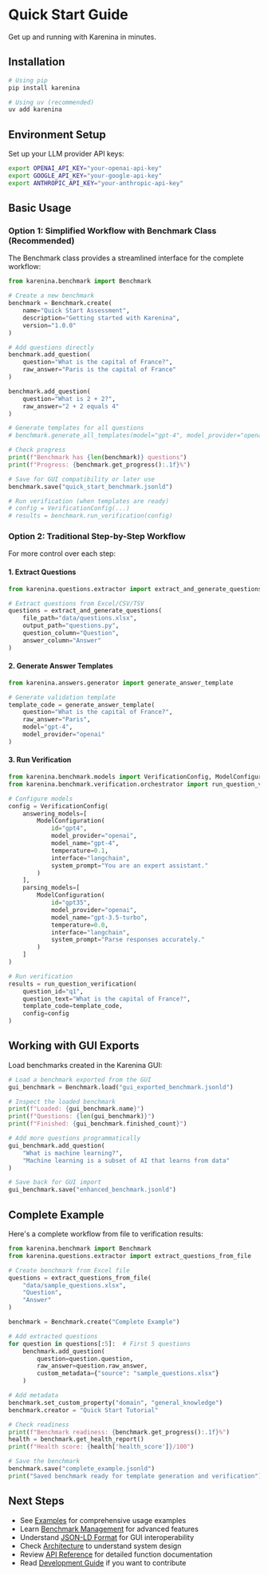 # Quick Start Guide

Get up and running with Karenina in minutes.

## Installation

```bash
# Using pip
pip install karenina

# Using uv (recommended)
uv add karenina
```

## Environment Setup

Set up your LLM provider API keys:

```bash
export OPENAI_API_KEY="your-openai-api-key"
export GOOGLE_API_KEY="your-google-api-key"
export ANTHROPIC_API_KEY="your-anthropic-api-key"
```

## Basic Usage

### Option 1: Simplified Workflow with Benchmark Class (Recommended)

The Benchmark class provides a streamlined interface for the complete workflow:

```python
from karenina.benchmark import Benchmark

# Create a new benchmark
benchmark = Benchmark.create(
    name="Quick Start Assessment",
    description="Getting started with Karenina",
    version="1.0.0"
)

# Add questions directly
benchmark.add_question(
    question="What is the capital of France?",
    raw_answer="Paris is the capital of France"
)

benchmark.add_question(
    question="What is 2 + 2?",
    raw_answer="2 + 2 equals 4"
)

# Generate templates for all questions
# benchmark.generate_all_templates(model="gpt-4", model_provider="openai")

# Check progress
print(f"Benchmark has {len(benchmark)} questions")
print(f"Progress: {benchmark.get_progress():.1f}%")

# Save for GUI compatibility or later use
benchmark.save("quick_start_benchmark.jsonld")

# Run verification (when templates are ready)
# config = VerificationConfig(...)
# results = benchmark.run_verification(config)
```

### Option 2: Traditional Step-by-Step Workflow

For more control over each step:

#### 1. Extract Questions

```python
from karenina.questions.extractor import extract_and_generate_questions

# Extract questions from Excel/CSV/TSV
questions = extract_and_generate_questions(
    file_path="data/questions.xlsx",
    output_path="questions.py",
    question_column="Question",
    answer_column="Answer"
)
```

#### 2. Generate Answer Templates

```python
from karenina.answers.generator import generate_answer_template

# Generate validation template
template_code = generate_answer_template(
    question="What is the capital of France?",
    raw_answer="Paris",
    model="gpt-4",
    model_provider="openai"
)
```

#### 3. Run Verification

```python
from karenina.benchmark.models import VerificationConfig, ModelConfiguration
from karenina.benchmark.verification.orchestrator import run_question_verification

# Configure models
config = VerificationConfig(
    answering_models=[
        ModelConfiguration(
            id="gpt4",
            model_provider="openai",
            model_name="gpt-4",
            temperature=0.1,
            interface="langchain",
            system_prompt="You are an expert assistant."
        )
    ],
    parsing_models=[
        ModelConfiguration(
            id="gpt35",
            model_provider="openai",
            model_name="gpt-3.5-turbo",
            temperature=0.0,
            interface="langchain",
            system_prompt="Parse responses accurately."
        )
    ]
)

# Run verification
results = run_question_verification(
    question_id="q1",
    question_text="What is the capital of France?",
    template_code=template_code,
    config=config
)
```

## Working with GUI Exports

Load benchmarks created in the Karenina GUI:

```python
# Load a benchmark exported from the GUI
gui_benchmark = Benchmark.load("gui_exported_benchmark.jsonld")

# Inspect the loaded benchmark
print(f"Loaded: {gui_benchmark.name}")
print(f"Questions: {len(gui_benchmark)}")
print(f"Finished: {gui_benchmark.finished_count}")

# Add more questions programmatically
gui_benchmark.add_question(
    "What is machine learning?",
    "Machine learning is a subset of AI that learns from data"
)

# Save back for GUI import
gui_benchmark.save("enhanced_benchmark.jsonld")
```

## Complete Example

Here's a complete workflow from file to verification results:

```python
from karenina.benchmark import Benchmark
from karenina.questions.extractor import extract_questions_from_file

# Create benchmark from Excel file
questions = extract_questions_from_file(
    "data/sample_questions.xlsx",
    "Question",
    "Answer"
)

benchmark = Benchmark.create("Complete Example")

# Add extracted questions
for question in questions[:5]:  # First 5 questions
    benchmark.add_question(
        question=question.question,
        raw_answer=question.raw_answer,
        custom_metadata={"source": "sample_questions.xlsx"}
    )

# Add metadata
benchmark.set_custom_property("domain", "general_knowledge")
benchmark.creator = "Quick Start Tutorial"

# Check readiness
print(f"Benchmark readiness: {benchmark.get_progress():.1f}%")
health = benchmark.get_health_report()
print(f"Health score: {health['health_score']}/100")

# Save the benchmark
benchmark.save("complete_example.jsonld")
print("Saved benchmark ready for template generation and verification")
```

## Next Steps

- See [Examples](examples.md) for comprehensive usage examples
- Learn [Benchmark Management](guides/benchmark-management.md) for advanced features
- Understand [JSON-LD Format](guides/jsonld-format.md) for GUI interoperability
- Check [Architecture](architecture.md) to understand system design
- Review [API Reference](api-reference.md) for detailed function documentation
- Read [Development Guide](development.md) if you want to contribute
